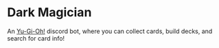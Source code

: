 # Dark Magician

An [Yu-Gi-Oh!]() discord bot, where you can collect cards, build decks, and search for card info!
